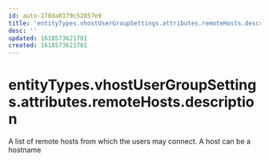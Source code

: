 ```yaml
---
id: auto-178da8179c52857e9
title: 'entityTypes.vhostUserGroupSettings.attributes.remoteHosts.description'
desc: ''
updated: 1618573621701
created: 1618573621701
---
```

# entityTypes.vhostUserGroupSettings.attributes.remoteHosts.description

A list of remote hosts from which the users may connect. A host can be a hostname